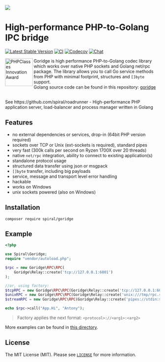 <a href="https://roadrunner.dev" target="_blank">
  <picture>
    <source media="(prefers-color-scheme: dark)" srcset="https://github.com/roadrunner-server/.github/assets/8040338/e6bde856-4ec6-4a52-bd5b-bfe78736c1ff">
    <img align="center" src="https://github.com/roadrunner-server/.github/assets/8040338/040fb694-1dd3-4865-9d29-8e0748c2c8b8">
  </picture>
</a>

# High-performance PHP-to-Golang IPC bridge

[![Latest Stable Version](https://poser.pugx.org/spiral/goridge/v/stable)](https://packagist.org/packages/spiral/goridge)
[![CI](https://github.com/spiral/goridge-php/workflows/CI/badge.svg)](https://github.com/spiral/goridge-php/actions)
[![Codecov](https://codecov.io/gh/roadrunner-php/goridge/branch/master/graph/badge.svg)](https://codecov.io/gh/roadrunner-php/goridge/)
[![Chat](https://img.shields.io/badge/discord-chat-magenta.svg)](https://discord.gg/TFeEmCs)

<img src="https://files.phpclasses.org/graphics/phpclasses/innovation-award-logo.png" height="90px" alt="PHPClasses Innovation Award" align="left"/>

Goridge is high performance PHP-to-Golang codec library which works over native PHP sockets and Golang net/rpc package. The library allows you to call Go service methods from PHP with minimal footprint, structures and `[]byte` support.  
Golang source code can be found in this repository: [goridge](https://github.com/roadrunner-server/goridge)

<br/>
See https://github.com/spiral/roadrunner - High-performance PHP application server, load-balancer and process manager written in Golang
<br/>

## Features

 - no external dependencies or services, drop-in (64bit PHP version required)
 - sockets over TCP or Unix (ext-sockets is required), standard pipes
 - very fast (300k calls per second on Ryzen 1700X over 20 threads)
 - native `net/rpc` integration, ability to connect to existing application(s)
 - standalone protocol usage
 - structured data transfer using json or msgpack
 - `[]byte` transfer, including big payloads
 - service, message and transport level error handling
 - hackable
 - works on Windows
 - unix sockets powered (also on Windows)

## Installation

```
composer require spiral/goridge
```

## Example

```php
<?php

use Spiral\Goridge;
require "vendor/autoload.php";

$rpc = new Goridge\RPC\RPC(
    Goridge\Relay::create('tcp://127.0.0.1:6001')
);

//or, using factory:
$tcpRPC = new Goridge\RPC\RPC(Goridge\Relay::create('tcp://127.0.0.1:6001'));
$unixRPC = new Goridge\RPC\RPC(Goridge\Relay::create('unix:///tmp/rpc.sock'));
$streamRPC = new Goridge\RPC\RPC(Goridge\Relay::create('pipes://stdin:stdout'));

echo $rpc->call("App.Hi", "Antony");
```

> Factory applies the next format: `<protocol>://<arg1>:<arg2>`

More examples can be found in [this directory](./examples).

License
-------
The MIT License (MIT). Please see [`LICENSE`](./LICENSE) for more information.

